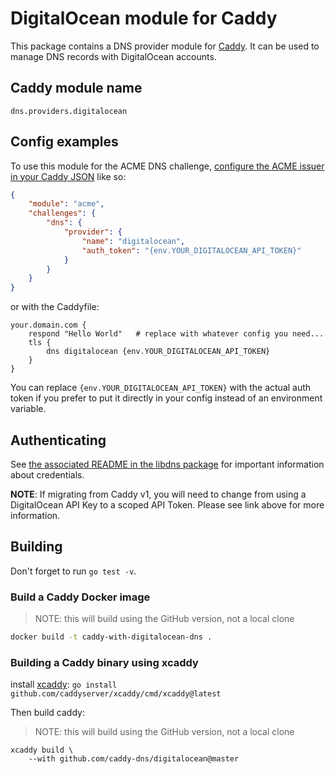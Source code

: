 # DigitalOcean module for Caddy

This package contains a DNS provider module for [Caddy](https://github.com/caddyserver/caddy). It can be used to manage DNS records with DigitalOcean accounts.

## Caddy module name

```
dns.providers.digitalocean
```

## Config examples

To use this module for the ACME DNS challenge, [configure the ACME issuer in your Caddy JSON](https://caddyserver.com/docs/json/apps/tls/automation/policies/issuer/acme/) like so:

```json
{
	"module": "acme",
	"challenges": {
		"dns": {
			"provider": {
				"name": "digitalocean",
				"auth_token": "{env.YOUR_DIGITALOCEAN_API_TOKEN}"
			}
		}
	}
}
```

or with the Caddyfile:

```
your.domain.com {
	respond "Hello World"	# replace with whatever config you need...
	tls {
		dns digitalocean {env.YOUR_DIGITALOCEAN_API_TOKEN}
	}
}
```

You can replace `{env.YOUR_DIGITALOCEAN_API_TOKEN}` with the actual auth token if you prefer to put it directly in your config instead of an environment variable.

## Authenticating

See [the associated README in the libdns package](https://github.com/libdns/digitalocean) for important information about credentials.

**NOTE**: If migrating from Caddy v1, you will need to change from using a DigitalOcean API Key to a scoped API Token. Please see link above for more information.

## Building

Don't forget to run `go test -v`.

### Build a Caddy Docker image

> NOTE: this will build using the GitHub version, not a local clone

```bash
docker build -t caddy-with-digitalocean-dns .
```

### Building a Caddy binary using xcaddy

install [xcaddy](https://github.com/caddyserver/xcaddy): `go install github.com/caddyserver/xcaddy/cmd/xcaddy@latest`

Then build caddy:

> NOTE: this will build using the GitHub version, not a local clone


```
xcaddy build \
    --with github.com/caddy-dns/digitalocean@master
```